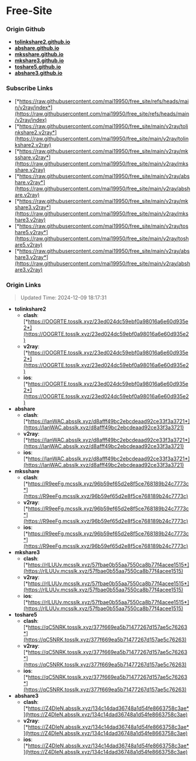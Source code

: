 # Free-Site

### Origin Github

- [**tolinkshare2.github.io**](https://github.com/tolinkshare2/tolinkshare2.github.io)
- [**abshare.github.io**](https://github.com/abshare/abshare.github.io)
- [**mksshare.github.io**](https://github.com/mksshare/mksshare.github.io)
- [**mkshare3.github.io**](https://github.com/mkshare3/mkshare3.github.io)
- [**toshare5.github.io**](https://github.com/toshare5/toshare5.github.io)
- [**abshare3.github.io**](https://github.com/abshare3/abshare3.github.io)

### Subscribe Links

- [*https://raw.githubusercontent.com/mai19950/free_site/refs/heads/main/v2ray/index*](https://raw.githubusercontent.com/mai19950/free_site/refs/heads/main/v2ray/index)
- [*https://raw.githubusercontent.com/mai19950/free_site/main/v2ray/tolinkshare2.v2ray*](https://raw.githubusercontent.com/mai19950/free_site/main/v2ray/tolinkshare2.v2ray)
- [*https://raw.githubusercontent.com/mai19950/free_site/main/v2ray/mksshare.v2ray*](https://raw.githubusercontent.com/mai19950/free_site/main/v2ray/mksshare.v2ray)
- [*https://raw.githubusercontent.com/mai19950/free_site/main/v2ray/abshare.v2ray*](https://raw.githubusercontent.com/mai19950/free_site/main/v2ray/abshare.v2ray)
- [*https://raw.githubusercontent.com/mai19950/free_site/main/v2ray/mkshare3.v2ray*](https://raw.githubusercontent.com/mai19950/free_site/main/v2ray/mkshare3.v2ray)
- [*https://raw.githubusercontent.com/mai19950/free_site/main/v2ray/toshare5.v2ray*](https://raw.githubusercontent.com/mai19950/free_site/main/v2ray/toshare5.v2ray)
- [*https://raw.githubusercontent.com/mai19950/free_site/main/v2ray/abshare3.v2ray*](https://raw.githubusercontent.com/mai19950/free_site/main/v2ray/abshare3.v2ray)

### Origin Links

> Updated Time: 2024-12-09 18:17:31

- **tolinkshare2**
  - **clash**: [*https://OOGRTE.tosslk.xyz/23ed024dc59ebf0a98016a6e60d935e2*](https://OOGRTE.tosslk.xyz/23ed024dc59ebf0a98016a6e60d935e2)
  - **v2ray**: [*https://OOGRTE.tosslk.xyz/23ed024dc59ebf0a98016a6e60d935e2*](https://OOGRTE.tosslk.xyz/23ed024dc59ebf0a98016a6e60d935e2)
  - **ios**: [*https://OOGRTE.tosslk.xyz/23ed024dc59ebf0a98016a6e60d935e2*](https://OOGRTE.tosslk.xyz/23ed024dc59ebf0a98016a6e60d935e2)
- **abshare**
  - **clash**: [*https://IanWAC.absslk.xyz/d8afff49bc2ebcdeaad92ce33f3a3721*](https://IanWAC.absslk.xyz/d8afff49bc2ebcdeaad92ce33f3a3721)
  - **v2ray**: [*https://IanWAC.absslk.xyz/d8afff49bc2ebcdeaad92ce33f3a3721*](https://IanWAC.absslk.xyz/d8afff49bc2ebcdeaad92ce33f3a3721)
  - **ios**: [*https://IanWAC.absslk.xyz/d8afff49bc2ebcdeaad92ce33f3a3721*](https://IanWAC.absslk.xyz/d8afff49bc2ebcdeaad92ce33f3a3721)
- **mksshare**
  - **clash**: [*https://R9eeFg.mcsslk.xyz/96b59ef65d2e8f5ce768189b24c7773c*](https://R9eeFg.mcsslk.xyz/96b59ef65d2e8f5ce768189b24c7773c)
  - **v2ray**: [*https://R9eeFg.mcsslk.xyz/96b59ef65d2e8f5ce768189b24c7773c*](https://R9eeFg.mcsslk.xyz/96b59ef65d2e8f5ce768189b24c7773c)
  - **ios**: [*https://R9eeFg.mcsslk.xyz/96b59ef65d2e8f5ce768189b24c7773c*](https://R9eeFg.mcsslk.xyz/96b59ef65d2e8f5ce768189b24c7773c)
- **mkshare3**
  - **clash**: [*https://rlLUUv.mcsslk.xyz/57fbae0b55aa7550ca8b77f4acee1515*](https://rlLUUv.mcsslk.xyz/57fbae0b55aa7550ca8b77f4acee1515)
  - **v2ray**: [*https://rlLUUv.mcsslk.xyz/57fbae0b55aa7550ca8b77f4acee1515*](https://rlLUUv.mcsslk.xyz/57fbae0b55aa7550ca8b77f4acee1515)
  - **ios**: [*https://rlLUUv.mcsslk.xyz/57fbae0b55aa7550ca8b77f4acee1515*](https://rlLUUv.mcsslk.xyz/57fbae0b55aa7550ca8b77f4acee1515)
- **toshare5**
  - **clash**: [*https://qC5NRK.tosslk.xyz/377f669ea5b71477267d157ae5c76263*](https://qC5NRK.tosslk.xyz/377f669ea5b71477267d157ae5c76263)
  - **v2ray**: [*https://qC5NRK.tosslk.xyz/377f669ea5b71477267d157ae5c76263*](https://qC5NRK.tosslk.xyz/377f669ea5b71477267d157ae5c76263)
  - **ios**: [*https://qC5NRK.tosslk.xyz/377f669ea5b71477267d157ae5c76263*](https://qC5NRK.tosslk.xyz/377f669ea5b71477267d157ae5c76263)
- **abshare3**
  - **clash**: [*https://Z4DIeN.absslk.xyz/134c14dad36748a1d54fe8663758c3ae*](https://Z4DIeN.absslk.xyz/134c14dad36748a1d54fe8663758c3ae)
  - **v2ray**: [*https://Z4DIeN.absslk.xyz/134c14dad36748a1d54fe8663758c3ae*](https://Z4DIeN.absslk.xyz/134c14dad36748a1d54fe8663758c3ae)
  - **ios**: [*https://Z4DIeN.absslk.xyz/134c14dad36748a1d54fe8663758c3ae*](https://Z4DIeN.absslk.xyz/134c14dad36748a1d54fe8663758c3ae)
